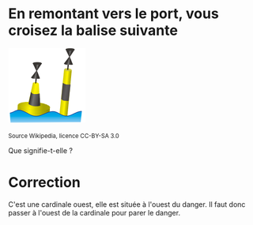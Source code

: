 # En remontant vers le port, vous croisez la balise suivante

![image](images/cardinale_ouest.png)

<small>Source Wikipedia, licence CC-BY-SA 3.0</small>

Que signifie-t-elle ?

# Correction
C'est une cardinale ouest, elle est située à l'ouest du danger. Il faut donc passer à l'ouest de la cardinale pour parer le danger.
